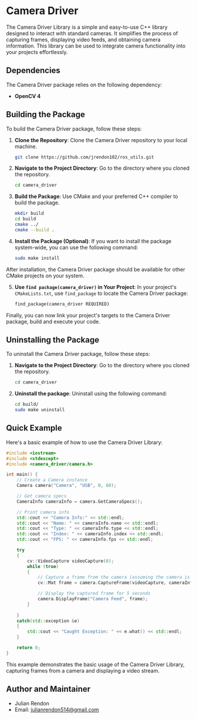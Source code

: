 # Camera Driver

The Camera Driver Library is a simple and easy-to-use C++ library designed to interact with standard cameras. It simplifies the process of capturing frames, displaying video feeds, and obtaining camera information. This library can be used to integrate camera functionality into your projects effortlessly.

## Dependencies

The Camera Driver package relies on the following dependency:

- **OpenCV 4**

## Building the Package

To build the Camera Driver package, follow these steps:

1. **Clone the Repository**: Clone the Camera Driver repository to your local machine.

   ```bash
   git clone https://github.com/jrendon102/ros_utils.git
   ```
2. **Navigate to the Project Directory**: Go to the directory where you cloned the repository.
   
   ```bash
   cd camera_driver
   ```

3. **Build the Package**: Use CMake and your preferred C++ compiler to build the package.
   
   ```bash
   mkdir build
   cd build
   cmake ../
   cmake --build .
   ```

4. **Install the Package (Optional)**: If you want to install the package system-wide, you can use the following command:
   
   ```bash
   sudo make install
   ```

After installation, the Camera Driver package should be available for other CMake projects on your system.

5. **Use `find package(camera_driver)` in Your Project**: In your project's `CMakeLists.txt`, use `find_package`
to locate the Camera Driver package:

   ```bash
   find_package(camera_driver REQUIRED)
   ```

Finally, you can now link your project's targets to the Camera Driver package, build and execute your code.

## Uninstalling the Package
To uninstall the Camera Driver package, follow these steps:

1. **Navigate to the Project Directory**: Go to the directory where you cloned the repository.
   
   ```bash
   cd camera_driver
   ```
2. **Uninstall the package**: Uninstall using the following command:

   ```bash
   cd build/
   sudo make uninstall
   ```

## Quick Example

Here's a basic example of how to use the Camera Driver Library:

```cpp
#include <iostream>
#include <stdexcept>
#include <camera_driver/camera.h>

int main() {
    // Create a Camera instance
    Camera camera("Camera", "USB", 0, 60);

    // Get camera specs
    CameraInfo cameraInfo = camera.GetCameraSpecs();

    // Print camera info
    std::cout << "Camera Info:" << std::endl;
    std::cout << "Name: " << cameraInfo.name << std::endl;
    std::cout << "Type: " << cameraInfo.type << std::endl;
    std::cout << "Index: " << cameraInfo.index << std::endl;
    std::cout << "FPS: " << cameraInfo.fps << std::endl;

    try
    {
        cv::VideoCapture videoCapture(0);
        while (true)
        {
            // Capture a frame from the camera (assuming the camera is at index 0)
            cv::Mat frame = camera.CaptureFrame(videoCapture, cameraInfo.index);

            // Display the captured frame for 5 seconds
            camera.DisplayFrame("Camera Feed", frame);
        }
        
    }
    catch(std::exception &e)
    {
        std::cout << "Caught Exception: " << e.what() << std::endl;
    }

    return 0;
}
```
This example demonstrates the basic usage of the Camera Driver Library, capturing frames from a camera and displaying a video stream.

## Author and Maintainer
- Julian Rendon 
- Email: julianrendon514@gmail.com